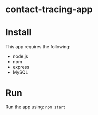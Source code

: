 # contact-tracing-app

# Install
This app requires the following:
- node.js
- npm
- express
- MySQL

# Run
Run the app using:
`npm start`
